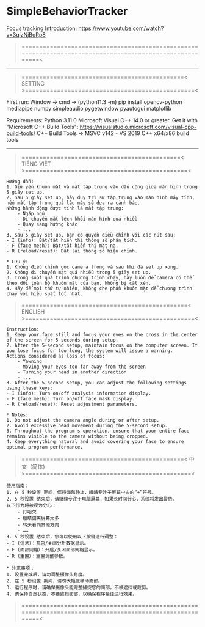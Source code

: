 # SimpleBehaviorTracker
Focus tracking
Introduction: https://www.youtube.com/watch?v=3qizNjBoRp8


>=========================================================================================================<
-----------------------------------------------------------------------------------------------------------
>==============================================< SETTING >================================================<

First run:
Window -> cmd -> (python11.3 -m) pip install opencv-python mediapipe numpy simpleaudio pygetwindow pyautogui matplotlib

Requirements:
Python 3.11.0
Microsoft Visual C++ 14.0 or greater. Get it with "Microsoft C++ Build Tools": https://visualstudio.microsoft.com/visual-cpp-build-tools/
C++ Build Tools -> MSVC v142 - VS 2019 C++ x64/x86 build tools

-----------------------------------------------------------------------------------------------------------
>=============================================< TIẾNG VIỆT >==============================================<

    Hướng dẫn:
    1. Giữ yên khuôn mặt và mắt tập trung vào dấu cộng giữa màn hình trong 5 giây set up.
    2. Sau 5 giây set up, hãy duy trì sự tập trung vào màn hình máy tính, nếu mất tập trung quá lâu máy sẽ đưa ra cảnh báo.
    Những hành động được tính là mất tập trung:
        - Ngáp ngủ
        - Di chuyển mắt lệch khỏi màn hình quá nhiều
        - Quay sang hướng khác
        - ...
    3. Sau 5 giây set up, bạn có quyền điều chỉnh với các nút sau:
    - I (info): Bật/tắt hiển thị thông số phân tích.
    - F (face mesh): Bật/tắt hiển thị mặt nạ.
    - R (reload/reset): Đặt lại thông số hiệu chỉnh.

    * Lưu ý:
    1. Không điều chỉnh góc camera trong và sau khi đã set up xong.
    2. Không di chuyển mặt quá nhiều trong 5 giây set up.
    3. Trong suốt quá trình chương trình chạy, hãy luôn để camera có thể theo dõi toàn bộ khuôn mặt của bạn, không bị cắt xén.
    4. Hãy để mọi thứ tự nhiên, không che phần khuôn mặt để chương trình chạy với hiệu suất tốt nhất.

>===============================================< ENGLISH >================================================<

    Instruction:
    1. Keep your face still and focus your eyes on the cross in the center of the screen for 5 seconds during setup.
    2. After the 5-second setup, maintain focus on the computer screen. If you lose focus for too long, the system will issue a warning.
    Actions considered as loss of focus:
        - Yawning
        - Moving your eyes too far away from the screen
        - Turning your head in another direction
        - ...
    3. After the 5-second setup, you can adjust the following settings using these keys:
    - I (info): Turn on/off analysis information display.
    - F (face mesh): Turn on/off face mask display.
    - R (reload/reset): Reset adjustment parameters.

    * Notes:
    1. Do not adjust the camera angle during or after setup.
    2. Avoid excessive head movement during the 5-second setup.
    3. Throughout the program's operation, ensure that your entire face remains visible to the camera without being cropped.
    4. Keep everything natural and avoid covering your face to ensure optimal program performance.

>==============================================< 中文（简体) >===============================================<

    使用指南：
    1. 在 5 秒设置 期间，保持面部静止，眼睛专注于屏幕中央的“+”符号。
    2. 5 秒设置 结束后，请继续专注于电脑屏幕，如果长时间分心，系统将发出警告。
    以下行为将被视为分心：
        - 打哈欠
        - 眼睛偏离屏幕太多
        - 转头看向其他方向
        - ……
    3. 5 秒设置 结束后，您可以使用以下按键进行调整：
    - I (信息）：开启/关闭分析数据显示。
    - F (面部网格）：开启/关闭面部网格显示。
    - R (重置）：重置调整参数。

    * 注意事项：
    1. 设置完成后，请勿调整摄像头角度。
    2. 在 5 秒设置 期间，请勿大幅度移动面部。
    3. 运行程序时，请确保摄像头能完整捕捉您的面部，不被遮挡或裁剪。
    4. 请保持自然状态，不要遮挡面部，以确保程序最佳运行效果。


>=========================================================================================================<

